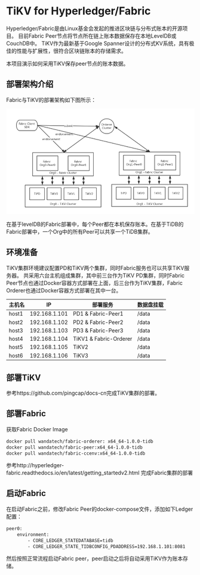 
# TiKV for Hyperledger/Fabric

Hyperledger/Fabric是由Linux基金会发起的推进区块链与分布式账本的开源项目。
目前Fabric Peer节点将节点所在链上账本数据保存在本地LevelDB或CouchDB中。
TiKV作为最新基于Google Spanner设计的分布式KV系统，具有极佳的性能与扩展性，很符合区块链账本的存储需求。

本项目演示如何采用TiKV保存peer节点的账本数据。

## 部署架构介绍

Fabric与TiKV的部署架构如下图所示：

![tikv-for-fabric-structure](fabric-tikv.png)

在基于levelDB的Fabric部署中，每个Peer都在本机保存账本。在基于TiDB的Fabric部署中，一个Org中的所有Peer可以共享一个TiDB集群。

## 环境准备

TiKV集群环境建议配置PD和TiKV两个集群，同时Fabric服务也可以共享TiKV服务器。
共采用六台主机组成集群，其中前三台作为TiKV PD集群，同时Fabric Peer节点也通过Docker容器方式部署在上面，后三台作为TiKV集群，Fabric Orderer也通过Docker容器方式部署在其中一台。

| 主机名       | IP            | 部署服务       | 数据盘挂载 |
| --------- | ------------- | ---------- | ----- |
| host1 | 192.168.1.101 | PD1 & Fabric-Peer1 | /data |
| host2 | 192.168.1.102 | PD2 & Fabric-Peer2 | /data |
| host3 | 192.168.1.103 | PD3 & Fabric-Peer3 | /data |
| host4 | 192.168.1.104 | TiKV1 & Fabric-Orderer     | /data |
| host5 | 192.168.1.105 | TiKV2      | /data |
| host6 | 192.168.1.106 | TiKV3      | /data |


## 部署TiKV

参考https://github.com/pingcap/docs-cn完成TiKV集群的部署。

## 部署Fabric
获取Fabric Docker Image

```
docker pull wandatech/fabric-orderer: x64_64-1.0.0-tidb
docker pull wandatech/fabric-peer:x64_64-1.0.0-tidb
docker pull wandatech/fabric-ccenv:x64_64-1.0.0-tidb
```

参考http://hyperledger-fabric.readthedocs.io/en/latest/getting_startedv2.html 完成Fabric集群的部署

## 启动Fabric

在启动Fabric之前，修改Fabric Peer的docker-compose文件，添加如下Ledger配置：

```
peer0:
	environment:
		- CORE_LEDGER_STATEDATABASE=tidb
		- CORE_LEDGER_STATE_TIDBCONFIG_PDADDRESS=192.168.1.101:8081
```

然后按照正常流程启动Fabric peer，peer启动之后将自动采用TiKV作为账本存储。
